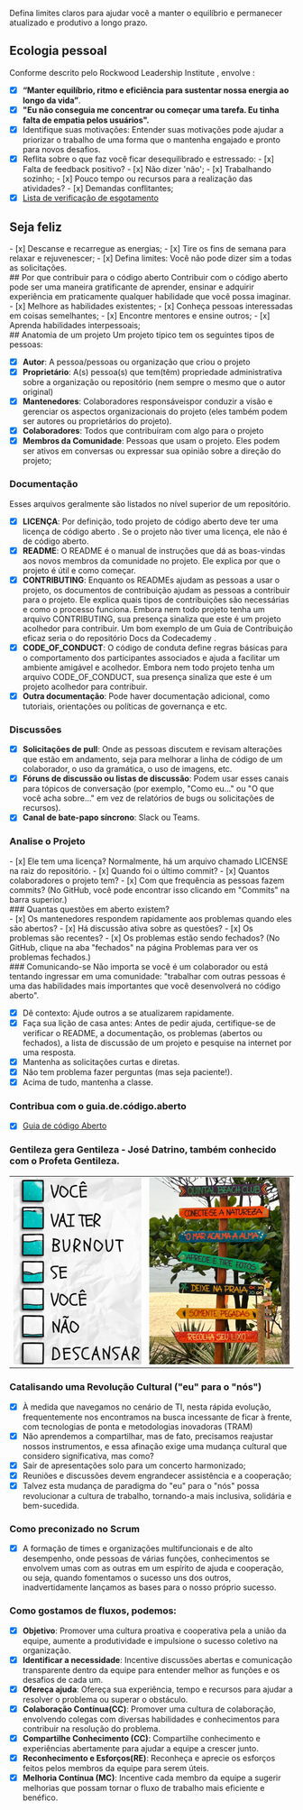Defina limites claros para ajudar você a manter o equilíbrio e permanecer atualizado e produtivo a longo prazo.
## Ecologia pessoal
Conforme descrito pelo Rockwood Leadership Institute , envolve :

- [x] **“Manter equilíbrio, ritmo e eficiência para sustentar nossa energia ao longo da vida”**.
- [x] **"Eu não conseguia me concentrar ou começar uma tarefa. Eu tinha falta de empatia pelos usuários".**
- [x] Identifique suas motivações: Entender suas motivações pode ajudar a priorizar o trabalho de uma forma que o mantenha engajado e pronto para novos desafios.
- [x] Reflita sobre o que faz você ficar desequilibrado e estressado: 
      - [x] Falta de feedback positivo?
      - [x] Não dizer 'não';
      - [x] Trabalhando sozinho;
      - [x] Pouco tempo ou recursos para a realização das atividades?
      - [x] Demandas conflitantes;
- [x] [Lista de verificação de esgotamento](https://governingopen.com/resources/signs-of-burnout-checklist.html)

## Seja feliz
<div class="mdx-columns2" markdown>
- [x] Descanse e recarregue as energias;
- [x] Tire os fins de semana para relaxar e rejuvenescer;
- [x] Defina limites: Você não pode dizer sim a todas as solicitações.
</div>
## Por que contribuir para o código aberto
Contribuir com o código aberto pode ser uma maneira gratificante de aprender, ensinar e adquirir experiência em praticamente qualquer habilidade que você possa imaginar.
<div class="mdx-columns2" markdown>
- [x] Melhore as habilidades existentes;
- [x] Conheça pessoas interessadas em coisas semelhantes;
- [x] Encontre mentores e ensine outros;
- [x] Aprenda habilidades interpessoais;
</div>
## Anatomia de um projeto
Um projeto típico tem os seguintes tipos de pessoas:

- [x] **Autor**: A pessoa/pessoas ou organização que criou o projeto
- [x] **Proprietário**: A(s) pessoa(s) que tem(têm) propriedade administrativa sobre a organização ou repositório (nem sempre o mesmo que o autor original)
- [x] **Mantenedores**: Colaboradores responsáveis ​​por conduzir a visão e gerenciar os aspectos organizacionais do projeto (eles também podem ser autores ou proprietários do projeto).
- [x] **Colaboradores**: Todos que contribuíram com algo para o projeto
- [x] **Membros da Comunidade**: Pessoas que usam o projeto. Eles podem ser ativos em conversas ou expressar sua opinião sobre a direção do projeto;

### Documentação
Esses arquivos geralmente são listados no nível superior de um repositório.

- [x] **LICENÇA**: Por definição, todo projeto de código aberto deve ter uma licença de código aberto . Se o projeto não tiver uma licença, ele não é de código aberto.
- [x] **README**: O README é o manual de instruções que dá as boas-vindas aos novos membros da comunidade no projeto. Ele explica por que o projeto é útil e como começar.
- [x] **CONTRIBUTING**: Enquanto os READMEs ajudam as pessoas a usar o projeto, os documentos de contribuição ajudam as pessoas a contribuir para o projeto. Ele explica quais tipos de contribuições são necessárias e como o processo funciona. Embora nem todo projeto tenha um arquivo CONTRIBUTING, sua presença sinaliza que este é um projeto acolhedor para contribuir. Um bom exemplo de um Guia de Contribuição eficaz seria o do repositório Docs da Codecademy .
- [x] **CODE_OF_CONDUCT**: O código de conduta define regras básicas para o comportamento dos participantes associados e ajuda a facilitar um ambiente amigável e acolhedor. Embora nem todo projeto tenha um arquivo CODE_OF_CONDUCT, sua presença sinaliza que este é um projeto acolhedor para contribuir.
- [x] **Outra documentação**: Pode haver documentação adicional, como tutoriais, orientações ou políticas de governança e etc.

### Discussões
- [x] **Solicitações de pull**: Onde as pessoas discutem e revisam alterações que estão em andamento, seja para melhorar a linha de código de um colaborador, o uso da gramática, o uso de imagens, etc. 
- [x] **Fóruns de discussão ou listas de discussão**: Podem usar esses canais para tópicos de conversação (por exemplo, "Como eu…" ou "O que você acha sobre…" em vez de relatórios de bugs ou solicitações de recursos).
- [x] **Canal de bate-papo síncrono**:  Slack ou Teams.
### Analise o Projeto
<div class="mdx-columns2" markdown>
- [x] Ele tem uma licença? Normalmente, há um arquivo chamado LICENSE na raiz do repositório.
- [x] Quando foi o último commit?
- [x] Quantos colaboradores o projeto tem?
- [x] Com que frequência as pessoas fazem commits? (No GitHub, você pode encontrar isso clicando em "Commits" na barra superior.)
</div>
### Quantas questões em aberto existem?
<div class="mdx-columns2" markdown>
- [x] Os mantenedores respondem rapidamente aos problemas quando eles são abertos?
- [x] Há discussão ativa sobre as questões?
- [x] Os problemas são recentes?
- [x] Os problemas estão sendo fechados? (No GitHub, clique na aba "fechados" na página Problemas para ver os problemas fechados.)
</div>
### Comunicando-se
Não importa se você é um colaborador ou está tentando ingressar em uma comunidade: "trabalhar com outras pessoas é uma das habilidades mais importantes que você desenvolverá no código aberto".

- [x] Dê contexto: Ajude outros a se atualizarem rapidamente.
- [x] Faça sua lição de casa antes: Antes de pedir ajuda, certifique-se de verificar o README, a documentação, os problemas (abertos ou fechados), a lista de discussão de um projeto e pesquise na internet por uma resposta. 
- [x] Mantenha as solicitações curtas e diretas. 
- [x] Não tem problema fazer perguntas (mas seja paciente!).
- [x] Acima de tudo, mantenha a classe.

### Contribua com o guia.de.código.aberto
- [x] [Guia de código Aberto](https://github.com/github/opensource.guide/blob/main/_articles/how-to-contribute.md)

### Gentileza gera Gentileza - José Datrino, também conhecido com o Profeta Gentileza.
|                              |                              |
| -----                        | -----                        |
| ![](img/equilibrio-001.jpeg) | ![](img/equilibrio-002.jpeg) |

### Catalisando uma Revolução Cultural ("eu" para o "nós")
- [x] À medida que navegamos no cenário de TI, nesta rápida evolução, frequentemente nos encontramos na busca incessante de ficar à frente, com  tecnologias de ponta e metodologias inovadoras (TRAM)
- [x] Não aprendemos a compartilhar, mas de fato, precisamos reajustar nossos instrumentos, e essa afinação exige uma mudança cultural que considero significativa, mas como?
- [x] Sair de apresentações solo para um concerto harmonizado;
- [x] Reuniões e discussões devem engrandecer assistência e a cooperação;
- [x] Talvez esta mudança de paradigma do "eu" para o "nós" possa revolucionar a cultura de trabalho, tornando-a mais inclusiva, solidária e bem-sucedida.
 
### Como preconizado no Scrum
- [x] A formação de times e organizações multifuncionais e de alto desempenho, onde pessoas de várias funções, conhecimentos se envolvem umas com as outras em um espírito de ajuda e cooperação, ou seja, quando fomentamos o sucesso uns dos outros, inadvertidamente lançamos as bases para o nosso próprio sucesso.
### Como gostamos de fluxos, podemos: 
- [x] **Objetivo**: Promover uma cultura proativa e cooperativa pela a união da equipe, aumente a produtividade e impulsione o sucesso coletivo na organização.
- [x] **Identificar a necessidade**: Incentive discussões abertas e comunicação transparente dentro da equipe para entender melhor as funções e os desafios de cada um.
- [x] **Ofereça ajuda**: Ofereça sua experiência, tempo e recursos para ajudar a resolver o problema ou superar o obstáculo.
- [x] **Colaboração Contínua(CC)**: Promover uma cultura de colaboração, envolvendo colegas com diversas habilidades e conhecimentos para contribuir na resolução do problema.
- [x] **Compartilhe Conhecimento (CC)**: Compartilhe conhecimento e experiências abertamente para ajudar a equipe a crescer junto.
- [x] **Reconhecimento e Esforços(RE)**: Reconheça e aprecie os esforços feitos pelos membros da equipe para serem úteis.
- [x] **Melhoria Contínua (MC)**: Incentive cada membro da equipe a sugerir melhorias que possam tornar o fluxo de trabalho mais eficiente e benéfico.
